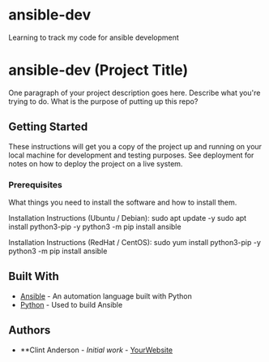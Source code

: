 # ansible-dev
Learning to track my code for ansible development
# ansible-dev (Project Title)
 
 One paragraph of your project description goes here. Describe what you're trying to do.
 What is the purpose of putting up this repo?
 
 ## Getting Started
 
 These instructions will get you a copy of the project up and running on your local machine
 for development and testing purposes. See deployment for notes on how to deploy the project
 on a live system.
 
 ### Prerequisites
 
 What things you need to install the software and how to install them.
 
 Installation Instructions (Ubuntu / Debian):
 sudo apt update -y
 sudo apt install python3-pip -y
 python3 -m pip install ansible
 
 Installation Instructions (RedHat / CentOS):
 sudo yum install python3-pip -y
 python3 -m pip install ansible
         
 ## Built With
 
 * [Ansible](https://www.ansible.com/) - An automation language built with Python
 * [Python](https://www.python.org/) - Used to build Ansible
         
 ## Authors
 
 * **Clint Anderson - *Initial work* - [YourWebsite](https://example.com/)
